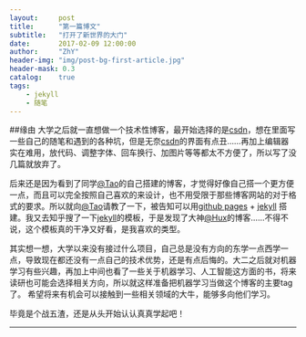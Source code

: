 ```yaml
---
layout:     post
title:      "第一篇博文"
subtitle:   "打开了新世界的大门"
date:       2017-02-09 12:00:00
author:     "ZhY"
header-img: "img/post-bg-first-article.jpg"
header-mask: 0.3
catalog:    true
tags:
    - jekyll
    - 随笔
---
```

##缘由
大学之后就一直想做一个技术性博客，最开始选择的是[csdn][1]，想在里面写一些自己的随笔和遇到的各种坑，但是无奈[csdn][1]的界面有点丑……再加上编辑器实在难用，放代码、调整字体、回车换行、加图片等等都太不方便了，所以写了没几篇就放弃了。

后来还是因为看到了同学[@Tao][2]的自己搭建的博客，才觉得好像自己搭一个更方便一点，而且可以完全按照自己喜欢的来设计，也不用受限于那些博客网站的对于格式的要求。所以就向[@Tao][2]请教了一下，被告知可以用[github pages][3] + [jekyll][4] 搭建。我又去知乎搜了一下[jekyll][4]的模板，于是发现了大神[@Hux][5]的博客……不得不说，这个模板真的干净又好看，是我喜欢的类型。

其实想一想，大学以来没有接过什么项目，自己总是没有方向的东学一点西学一点，导致现在都还没有一点自己的技术优势，还是有点后悔的。大二之后就对机器学习有些兴趣，再加上中间也看了一些关于机器学习、人工智能这方面的书，将来读研也可能会选择相关方向，所以就这样准备把机器学习当做这个博客的主要tag了。 希望将来有机会可以接触到一些相关领域的大牛，能够多向他们学习。

毕竟是个战五渣，还是从头开始认认真真学起吧！



---

[1]: http://www.csdn.net/ "csdn.net"
[2]: http://paradisehell.org/ "ParadiseHell"
[3]: https://pages.github.com/ "GitHub Pages"
[4]: http://jekyll.com.cn/ "jekyll"
[5]: https://huangxuan.me/ "Hux Blog"
